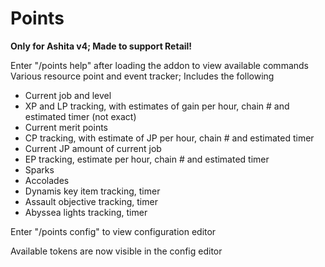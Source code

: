 # Points
**Only for Ashita v4; Made to support Retail!**

Enter "/points help" after loading the addon to view available commands
Various resource point and event tracker; Includes the following
- Current job and level
- XP and LP tracking, with estimates of gain per hour, chain # and estimated timer (not exact)
- Current merit points
- CP tracking, with estimate of JP per hour, chain # and estimated timer
- Current JP amount of current job
- EP tracking, estimate per hour, chain # and estimated timer
- Sparks
- Accolades
- Dynamis key item tracking, timer
- Assault objective tracking, timer
- Abyssea lights tracking, timer

Enter "/points config" to view configuration editor

Available tokens are now visible in the config editor

